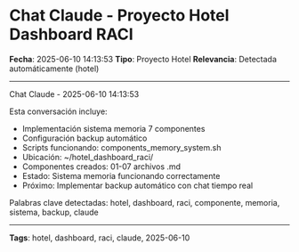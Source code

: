 # Chat Claude - Proyecto Hotel Dashboard RACI
**Fecha**: 2025-06-10 14:13:53
**Tipo**: Proyecto Hotel
**Relevancia**: Detectada automáticamente (hotel)

---

Chat Claude - 2025-06-10 14:13:53

Esta conversación incluye:
- Implementación sistema memoria 7 componentes
- Configuración backup automático
- Scripts funcionando: components_memory_system.sh
- Ubicación: ~/hotel_dashboard_raci/
- Componentes creados: 01-07 archivos .md
- Estado: Sistema memoria funcionando correctamente
- Próximo: Implementar backup automático con chat tiempo real

Palabras clave detectadas: hotel, dashboard, raci, componente, memoria, sistema, backup, claude

---

**Tags**: hotel, dashboard, raci, claude, 2025-06-10
